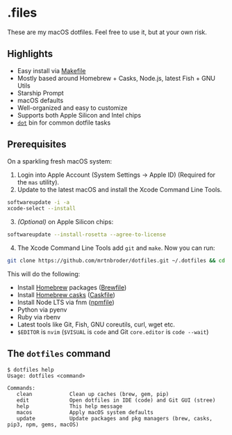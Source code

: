 # .files

These are my macOS dotfiles. Feel free to use it, but at your own risk.

## Highlights

- Easy install via [Makefile](./Makefile)
- Mostly based around Homebrew + Casks, Node.js, latest Fish + GNU Utils
- Starship Prompt
- macOS defaults
- Well-organized and easy to customize
- Supports both Apple Silicon and Intel chips
- [`dot`](./config/fish/bin/dot.fish) bin for common dotfile tasks

## Prerequisites

On a sparkling fresh macOS system:

1. Login into Apple Account (System Settings -> Apple ID) (Required for the `mas` utility).
2. Update to the latest macOS and install the Xcode Command Line Tools.

```sh
softwareupdate -i -a
xcode-select --install
```

3. _(Optional)_ on Apple Silicon chips:

```sh
softwareupdate --install-rosetta --agree-to-license
```

4. The Xcode Command Line Tools add `git` and `make`. Now you can run:

```sh
git clone https://github.com/mrtnbroder/dotfiles.git ~/.dotfiles && cd ~/.dotfiles && make
```

This will do the following:

- Install [Homebrew](https://brew.sh) packages ([Brewfile](./install/Brewfile))
- Install [Homebrew casks](https://github.com/Homebrew/homebrew-cask) ([Caskfile](./install/Caskfile))
- Install Node LTS via fnm ([npmfile](./install/npmfile))
- Python via pyenv
- Ruby via rbenv
- Latest tools like Git, Fish, GNU coreutils, curl, wget etc.
- `$EDITOR` is `nvim` (`$VISUAL` is `code` and Git `core.editor` is `code --wait`)

## The `dotfiles` command

```
$ dotfiles help
Usage: dotfiles <command>

Commands:
   clean            Clean up caches (brew, gem, pip)
   edit             Open dotfiles in IDE (code) and Git GUI (stree)
   help             This help message
   macos            Apply macOS system defaults
   update           Update packages and pkg managers (brew, casks, pip3, npm, gems, macOS)
```
